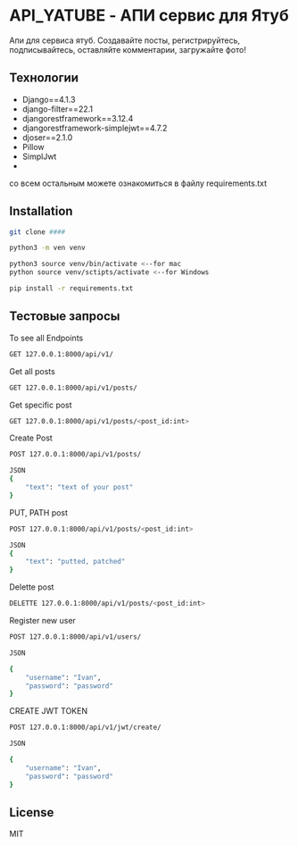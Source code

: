# API_YATUBE - АПИ сервис для Ятуб

Апи для сервиса ятуб. Создавайте посты, регистрируйтесь, подписывайтесь, оставляйте комментарии, загружайте фото!



## Технологии

- Django==4.1.3
- django-filter==22.1
- djangorestframework==3.12.4
- djangorestframework-simplejwt==4.7.2
- djoser==2.1.0
- Pillow
- SimplJwt
- 
со всем остальным можете ознакомиться в файлу requirements.txt

## Installation

```sh
git clone ####
```
```sh
python3 -m ven venv
```
```sh
python3 source venv/bin/activate <--for mac
python source venv/sctipts/activate <--for Windows
```
```sh
pip install -r requirements.txt
```


## Тестовые запросы

To see all Endpoints


```sh
GET 127.0.0.1:8000/api/v1/
```

Get all posts
```sh
GET 127.0.0.1:8000/api/v1/posts/
```
Get specific post
```sh
GET 127.0.0.1:8000/api/v1/posts/<post_id:int>
```

Create Post
```sh
POST 127.0.0.1:8000/api/v1/posts/

JSON
{
    "text": "text of your post"
}
```

PUT, PATH post
```sh
POST 127.0.0.1:8000/api/v1/posts/<post_id:int>

JSON
{
    "text": "putted, patched"
}
```

Delette post
```sh
DELETTE 127.0.0.1:8000/api/v1/posts/<post_id:int>
```
Register new user
```sh
POST 127.0.0.1:8000/api/v1/users/

JSON

{
    "username": "Ivan",
    "password": "password"
}
```

CREATE JWT TOKEN
```sh
POST 127.0.0.1:8000/api/v1/jwt/create/

JSON

{
    "username": "Ivan",
    "password": "password"
}
```


## License

MIT

